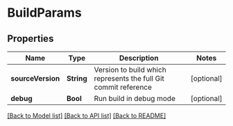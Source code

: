 # BuildParams

## Properties
Name | Type | Description | Notes
------------ | ------------- | ------------- | -------------
**sourceVersion** | **String** | Version to build which represents the full Git commit reference | [optional] 
**debug** | **Bool** | Run build in debug mode | [optional] 

[[Back to Model list]](../README.md#documentation-for-models) [[Back to API list]](../README.md#documentation-for-api-endpoints) [[Back to README]](../README.md)


